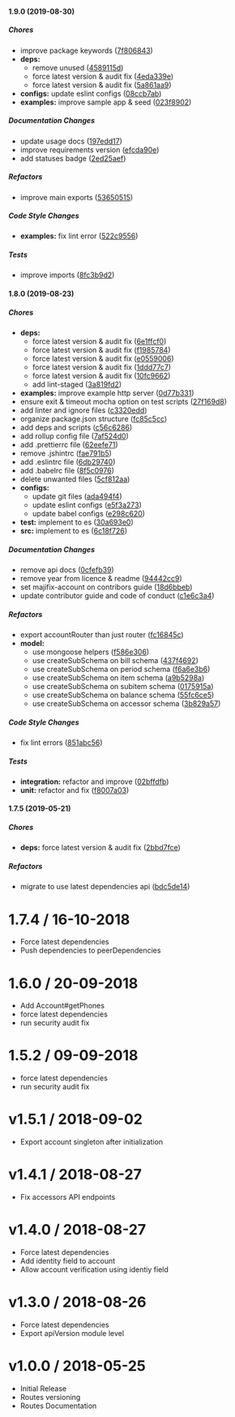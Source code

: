 #### 1.9.0 (2019-08-30)

##### Chores

*  improve package keywords ([7f806843](https://github.com/CodeTanzania/majifix-account/commit/7f8068431f56a818064da8482c5882af1e974acb))
* **deps:**
  *  remove unused ([4589115d](https://github.com/CodeTanzania/majifix-account/commit/4589115d6e414801c3ee3700aacfe17f085a1f50))
  *  force latest version & audit fix ([4eda339e](https://github.com/CodeTanzania/majifix-account/commit/4eda339eff344e47d7a70d280b3047136ae68217))
  *  force latest version & audit fix ([5a861aa9](https://github.com/CodeTanzania/majifix-account/commit/5a861aa94a0a0d43e588433d7e90ccfd5878cca9))
* **configs:**  update eslint configs ([08ccb7ab](https://github.com/CodeTanzania/majifix-account/commit/08ccb7ab13993eb147058bf141ff1ed799b90523))
* **examples:**  improve sample app & seed ([023f8902](https://github.com/CodeTanzania/majifix-account/commit/023f8902170d168f469e6be18ff8dd008318bd33))

##### Documentation Changes

*  update usage docs ([197edd17](https://github.com/CodeTanzania/majifix-account/commit/197edd17c61d7467fe68f1a85456c075e0bd6383))
*  improve requirements version ([efcda90e](https://github.com/CodeTanzania/majifix-account/commit/efcda90ea10fb573924e2d1928c30eaa883dc9a6))
*  add statuses badge ([2ed25aef](https://github.com/CodeTanzania/majifix-account/commit/2ed25aefd2f23b37a44ca72bed443cc71f7cffe4))

##### Refactors

*  improve main exports ([53650515](https://github.com/CodeTanzania/majifix-account/commit/536505150cb15765387d18b8e78a9929f01902fb))

##### Code Style Changes

* **examples:**  fix lint error ([522c9556](https://github.com/CodeTanzania/majifix-account/commit/522c95568d02eb36c6bbf085952d1ad30e7437cb))

##### Tests

*  improve imports ([8fc3b9d2](https://github.com/CodeTanzania/majifix-account/commit/8fc3b9d2a31c82f98c917e689a6efbee52e007b6))

#### 1.8.0 (2019-08-23)

##### Chores

* **deps:**
  *  force latest version & audit fix ([6e1ffcf0](https://github.com/CodeTanzania/majifix-account/commit/6e1ffcf0f13e41b70fcacc5bf0c1a88aea535439))
  *  force latest version & audit fix ([f1985784](https://github.com/CodeTanzania/majifix-account/commit/f198578404931b7b353f3296df5e103de2e644ce))
  *  force latest version & audit fix ([e0559006](https://github.com/CodeTanzania/majifix-account/commit/e0559006e4dcab04f387b82dbf75cf48a714995b))
  *  force latest version & audit fix ([1ddd77c7](https://github.com/CodeTanzania/majifix-account/commit/1ddd77c79f8eb2fc75d09dfb7a78a46faccb3f61))
  *  force latest version & audit fix ([10fc9662](https://github.com/CodeTanzania/majifix-account/commit/10fc966233c071e6971fae1c9cdbb0bc253d27bb))
  *  add lint-staged ([3a819fd2](https://github.com/CodeTanzania/majifix-account/commit/3a819fd2582ce52575a28a66790212165bc969b1))
* **examples:**  improve example http server ([0d77b331](https://github.com/CodeTanzania/majifix-account/commit/0d77b331d4d8d1aec266bc2382a5fb9a7cdaeadf))
*  ensure exit & timeout mocha option on test scripts ([27f169d8](https://github.com/CodeTanzania/majifix-account/commit/27f169d808212a23f18f6bf3621520a8a9f88039))
*  add linter and ignore files ([c3320edd](https://github.com/CodeTanzania/majifix-account/commit/c3320edd7bf8d216c48a8f384b95707c1993d24c))
*  organize package.json structure ([fc85c5cc](https://github.com/CodeTanzania/majifix-account/commit/fc85c5ccd5258b6621b60754888d43cef72b3d21))
*  add deps and scripts ([c56c6286](https://github.com/CodeTanzania/majifix-account/commit/c56c6286870d4cae53097ebb2fdcf6f1f6639982))
*  add rollup config file ([7af524d0](https://github.com/CodeTanzania/majifix-account/commit/7af524d04f6a0fe8126cd697bb25f4a7162fae0b))
*  add .prettierrc file ([62eefe71](https://github.com/CodeTanzania/majifix-account/commit/62eefe71c3a8dabda4635e3b5078aa32503e3e45))
*  remove .jshintrc ([fae791b5](https://github.com/CodeTanzania/majifix-account/commit/fae791b51b47ae69b5a0d402b4a5e75bca8061a0))
*  add .eslintrc file ([6db29740](https://github.com/CodeTanzania/majifix-account/commit/6db297408f660dff0ab14ae4baace32a829f9cc7))
*  add .babelrc file ([8f5c0976](https://github.com/CodeTanzania/majifix-account/commit/8f5c09769a9caa822064d3bbf9eae9a054287b55))
*  delete unwanted files ([5cf812aa](https://github.com/CodeTanzania/majifix-account/commit/5cf812aaee28833722dc8a0019daa70f510dff95))
* **configs:**
  *  update git files ([ada494f4](https://github.com/CodeTanzania/majifix-account/commit/ada494f4f969f16c3cd33b0535c038f5d5f54204))
  *  update eslint configs ([e5f3a273](https://github.com/CodeTanzania/majifix-account/commit/e5f3a273af1f6022771e7d9f0053b1815108acfa))
  *  update babel configs ([e298c620](https://github.com/CodeTanzania/majifix-account/commit/e298c620e1bdc015961522dcae1c0c80a390ba35))
* **test:**  implement to es ([30a693e0](https://github.com/CodeTanzania/majifix-account/commit/30a693e0480bed0cc53d38d4a9eb45edf2b6ef31))
* **src:**  implement to es ([6c18f726](https://github.com/CodeTanzania/majifix-account/commit/6c18f726c3084c59239435831123bfb498853b4d))

##### Documentation Changes

*  remove api docs ([0cfefb39](https://github.com/CodeTanzania/majifix-account/commit/0cfefb39db31456ae22a4d3a1cf1ae11223e2e05))
*  remove year from licence & readme ([94442cc9](https://github.com/CodeTanzania/majifix-account/commit/94442cc98bf32fa55ba61256108a5fdc475ca2e5))
*  set majifix-account on contribors guide ([18d6bbeb](https://github.com/CodeTanzania/majifix-account/commit/18d6bbebfef9cde030c70f53618d9071ba9fcc18))
*  update contributor guide and code of conduct ([c1e6c3a4](https://github.com/CodeTanzania/majifix-account/commit/c1e6c3a45323c98b343a8d0b2c0a9f8114ef0764))

##### Refactors

*  export accountRouter than just router ([fc16845c](https://github.com/CodeTanzania/majifix-account/commit/fc16845c82cc6894011cdd7a81e6956a485730ca))
* **model:**
  *  use mongoose helpers ([f586e306](https://github.com/CodeTanzania/majifix-account/commit/f586e3069416ea4d5482c2307e79919b10b11d43))
  *  use createSubSchema on bill schema ([437f4692](https://github.com/CodeTanzania/majifix-account/commit/437f46926a7682dff5ddffbb7912ea287e8ac3d2))
  *  use createSubSchema on period schema ([f6a6e3b6](https://github.com/CodeTanzania/majifix-account/commit/f6a6e3b63b9849db9438f34c248837351fb66de4))
  *  use createSubSchema on item schema ([a9b5298a](https://github.com/CodeTanzania/majifix-account/commit/a9b5298aabb54664f4aa0a46dbe64b8917433aee))
  *  use createSubSchema on subitem schema ([0175915a](https://github.com/CodeTanzania/majifix-account/commit/0175915afa99d612f829e5ea9e90c1ee365688ba))
  *  use createSubSchema on balance schema ([55fc6ce5](https://github.com/CodeTanzania/majifix-account/commit/55fc6ce5d06805780164974c6a91c4089c4ce02d))
  *  use createSubSchema on accessor schema ([3b829a57](https://github.com/CodeTanzania/majifix-account/commit/3b829a57c2d31698e2ba4ed603e9aebd7d807291))

##### Code Style Changes

*  fix lint errors ([851abc56](https://github.com/CodeTanzania/majifix-account/commit/851abc5626c3906e847a389a084704ec328d8bcc))

##### Tests

* **integration:**  refactor and improve ([02bffdfb](https://github.com/CodeTanzania/majifix-account/commit/02bffdfb75ed172dfb7477f7ad9c2f9005a237d3))
* **unit:**  refactor and fix ([f8007a03](https://github.com/CodeTanzania/majifix-account/commit/f8007a03a4c76fc4250e0b80b2d69c84cefcb25b))

#### 1.7.5 (2019-05-21)

##### Chores

* **deps:**  force latest version & audit fix ([2bbd7fce](https://github.com/CodeTanzania/majifix-account/commit/2bbd7fce2ade49b738a46503d202a798391b45fe))

##### Refactors

*  migrate to use latest dependencies api ([bdc5de14](https://github.com/CodeTanzania/majifix-account/commit/bdc5de14f717b6adda76f742a930b0ded542050d))

# 1.7.4 / 16-10-2018
- Force latest dependencies
- Push dependencies to peerDependencies

# 1.6.0 / 20-09-2018
- Add Account#getPhones
- force latest dependencies
- run security audit fix

# 1.5.2 / 09-09-2018
- force latest dependencies
- run security audit fix

# v1.5.1 / 2018-09-02
- Export account singleton after initialization

# v1.4.1 / 2018-08-27
- Fix accessors API endpoints 

# v1.4.0 / 2018-08-27
- Force latest dependencies
- Add identity field to account
- Allow account verification using identiy field

# v1.3.0 / 2018-08-26
- Force latest dependencies
- Export apiVersion module level

# v1.0.0 / 2018-05-25

- Initial Release
- Routes versioning
- Routes Documentation
